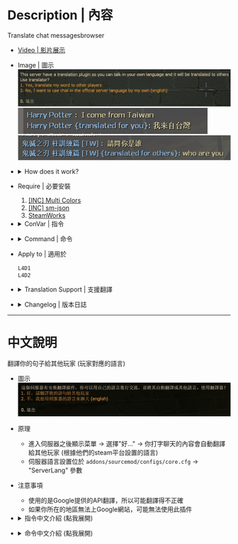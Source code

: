 # Description | 內容
Translate chat messagesbrowser

* [Video | 影片展示](https://youtu.be/SapXAIOsNJI)

* Image | 圖示
    <br/>![sm_translator_1](image/sm_translator_1.jpg)
    <br/>![sm_translator_2](image/sm_translator_2.jpg)
    <br/>![sm_translator_3](image/sm_translator_3.jpg)

* <details><summary>How does it work?</summary>

	* Display menu when join server 
        -> Choose "Yes, translate my words to other player" 
        -> Your chat messages will be translated into other player depends on steam language
    * You can define the official server language on ```addons/sourcemod/configs/core.cfg``` -> "ServerLang" keyvalue.
    * The translation is using Google Translation API
</details>

* Require | 必要安裝
    1. [[INC] Multi Colors](https://github.com/fbef0102/L4D1_2-Plugins/releases/tag/Multi-Colors)
    2. [[INC] sm-json](https://github.com/clugg/sm-json)
    3. [SteamWorks](https://github.com/hexa-core-eu/SteamWorks/releases)

* <details><summary>ConVar | 指令</summary>

    * cfg/sourcemod/sm_translator.cfg
        ```php
        // 0=Plugin off, 1=Plugin on.
        sm_translator_enable "1"
        ```
</details>

* <details><summary>Command | 命令</summary>

	* **Open translator menu**
		```php
		sm_translator
		```
</details>

* Apply to | 適用於
    ```
    L4D1
    L4D2
    ```

* <details><summary>Translation Support | 支援翻譯</summary>

	```
	English
	繁體中文
	简体中文
	```
</details>

* <details><summary>Changelog | 版本日誌</summary>

    * v1.0h (2024-6-16)
        * Use Google Translation API
        * Add json inc
        * Update translation

    * v1.0
        * [Original Plugin by Franc1sco](https://forums.alliedmods.net/showthread.php?t=306279)
</details>

- - - -
# 中文說明
翻譯你的句子給其他玩家 (玩家對應的語言)

* 圖示
    <br/>![zho/sm_translator_1](image/zho/sm_translator_1.jpg)

* 原理
    * 進入伺服器之後顯示菜單 -> 選擇"好..." -> 你打字聊天的內容會自動翻譯給其他玩家 (根據他們的steam平台設置的語言)
    * 伺服器語言設置位於 ```addons/sourcemod/configs/core.cfg``` -> "ServerLang" 參數

* 注意事項
    * 使用的是Google提供的API翻譯，所以可能翻譯得不正確
    * 如果你所在的地區無法上Google網站，可能無法使用此插件

* <details><summary>指令中文介紹 (點我展開)</summary>

    * cfg/sourcemod/sm_translator.cfg
        ```php
        // 1=開啟插件. 0=關閉插件
        sm_translator_enable "1"
        ```
</details>

* <details><summary>命令中文介紹 (點我展開)</summary>

	* **打開菜單**
		```php
		sm_translator
		```
</details>